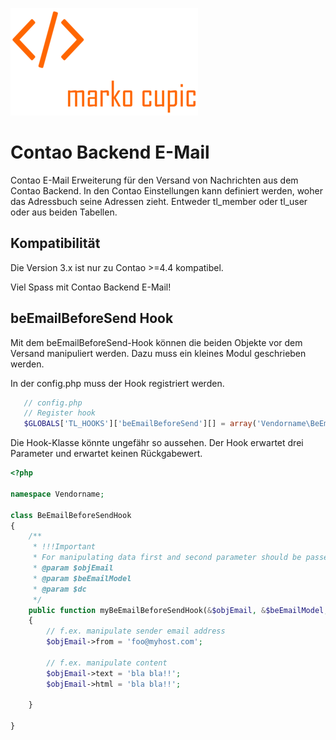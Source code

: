 ![Alt text](https://github.com/markocupic/markocupic/blob/main/logo.png "logo")

# Contao Backend E-Mail
Contao E-Mail Erweiterung für den Versand von Nachrichten aus dem Contao Backend. In den Contao Einstellungen kann definiert werden, woher das Adressbuch seine Adressen zieht. Entweder tl_member oder tl_user oder aus beiden Tabellen.

## Kompatibilität
Die Version 3.x ist nur zu Contao >=4.4 kompatibel.

Viel Spass mit Contao Backend E-Mail!

## beEmailBeforeSend Hook
Mit dem beEmailBeforeSend-Hook können die beiden Objekte vor dem Versand manipuliert werden. Dazu muss ein kleines Modul geschrieben werden.

In der config.php muss der Hook registriert werden.
```php
   // config.php
   // Register hook
   $GLOBALS['TL_HOOKS']['beEmailBeforeSend'][] = array('Vendorname\BeEmailBeforeSendHook', 'myBeEmailBeforeSendHook');
```

Die Hook-Klasse könnte ungefähr so aussehen. Der Hook erwartet drei Parameter und erwartet keinen Rückgabewert.
```php
<?php

namespace Vendorname;

class BeEmailBeforeSendHook
{
    /**
     * !!!Important
     * For manipulating data first and second parameter should be passed by reference!
     * @param $objEmail
     * @param $beEmailModel
     * @param $dc
     */
    public function myBeEmailBeforeSendHook(&$objEmail, &$beEmailModel, $dc)
    {
        // f.ex. manipulate sender email address
        $objEmail->from = 'foo@myhost.com';

        // f.ex. manipulate content
        $objEmail->text = 'bla bla!!';
        $objEmail->html = 'bla bla!!';

    }

}

```

